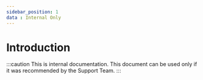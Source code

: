 ```yaml
---
sidebar_position: 1
data : Internal Only
---
```


# Introduction

:::caution
This is internal documentation. This document can be used only if it was recommended by the Support Team.
:::

